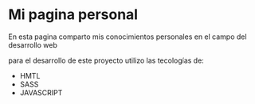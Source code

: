 <h1>Mi pagina personal</h1>
<p> En esta pagina comparto mis conocimientos personales en el campo del desarrollo web</p>
<p> para el desarrollo de este proyecto utilizo las tecologías de: </p>
<ul>
  <li>HMTL</li>
  <li>SASS</li>
  <li>JAVASCRIPT</li>
</ul>
  

